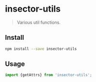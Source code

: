 # insector-utils

> Various util functions.

## Install

```sh
npm install --save insector-utils
```

## Usage

```js
import {getAttrs} from 'insector-utils';
```
